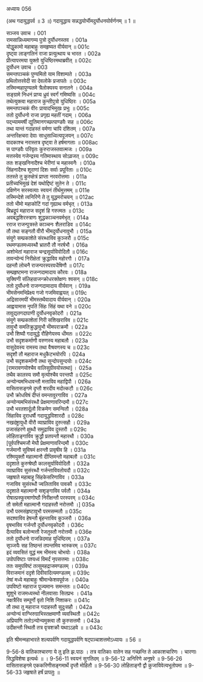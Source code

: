 अध्यायः 056
	
(अथ गदायुद्धपर्व ॥ 3 ॥) गदायुद्धाय सन्नद्धयोर्भीमदुर्योधनयोर्वर्णनम् ॥ 1 ॥
	
सञ्जय उवाच ।	001  
रामसान्निध्यमागम्य पुत्रो दुर्योधनस्तव ।	001a  
योद्धुकामो महाबाहुः समहृष्यत वीर्यवान् ॥	001c  
दृष्ट्वा लाङ्गलिनं राजा प्रत्युत्थाय च भारत ।	002a  
प्रीत्यापरमया युक्तो युधिष्ठिरमथाब्रवीत् ॥	002c  
दुर्योधन उवाच ।	003  
समन्तपञ्चकं पुण्यमितो याम विशाम्पते ।	003a  
प्रथितोत्तरवेदी सा देवलोके प्रजापतेः ॥	003c  
तस्मिन्महापुण्यतमे त्रैलोक्यस्य सनातने ।	004a  
सङ्ग्रामे निधनं प्राप्य ध्रुवं स्वर्गं गमिष्यसि ॥	004c  
तथेत्युक्त्वा महाराज कुन्तीपुत्रो युधिष्ठिरः ।	005a  
समन्तपञ्चकं वीरः प्रायादभिमुखः प्रभुः ॥	005c  
ततो दुर्योधनो राजा प्रगृह्य महतीं गदाम् ।	006a  
पद्भ्याममर्षी द्युतिमानगच्छत्पाण्डवैः सह ॥	006c  
तथा यान्तं गदाहस्तं वर्मणा चापि दंशितम् ।	007a  
अन्तरिक्षचरा देवाः साधुसाध्वित्यपूजयन् ॥	007c  
वादकाश्च नरास्तत्र दृष्ट्वा ते हर्षमागताः ॥	008ac  
स पाण्डवैः परिवृतः कुरुराजस्तवात्मजः ।	009a  
मत्तस्येव गजेन्द्रस्य गतिमास्थाय सोऽव्रजत् ॥	009c  
ततः शङ्खनिनादैश्च भेरीणां च महास्वनैः ।	010a  
सिंहनादैश्च शूराणां दिशः सर्वाः प्रपूरिताः ॥	010c  
ततस्ते तु कुरुक्षेत्रं प्राप्ता नरवरोत्तमाः ।	011a  
प्रतीच्यभिमुखं देशं यथोद्दिष्टं सुतेन ते ।	011c  
दक्षिणेन सरस्वत्याः स्वयनं तीर्थमुत्तमम् ॥	011e  
तस्मिन्देशे त्वनिरिणे ते तु युद्धमरोचयन् ॥	012ac  
ततो भीमो महाकोटिं गदां गृह्याथ वर्मभृत् ।	013a  
बिभ्रद्रूपं महाराज सदृशं हि गरुत्मतः ॥	013c  
अवबद्धशिरस्त्राणः शुद्धकाञ्चनवर्मभृत् ।	014a  
रराज राजन्पुत्रस्ते काञ्चनः शैलराडिव ॥	014c  
तौ तथा सङ्गतौ वीरौ भीमदुर्योधनावुभौ ।	015a  
संयुगे सम्प्रकाशेते संरब्धाविव कुञ्जरौ ॥	015c  
रथमण्डलमध्यस्थौ भ्रातरौ तौ नरर्षभौ ।	016a  
अशोभेतां महाराज चन्द्रसूर्याविवोदितौ ॥	016c  
तावन्योन्यं निरीक्षेतां क्रुद्धाविव महोरगौ ।	017a  
दहन्तौ लोचनै राजन्परस्परवधैषिणौ ॥	017c  
सम्प्रहृष्टमना राजन्गदामादाय कौरवः ।	018a  
सृक्विणी संलिहन्राजन्क्रोधरक्तेक्षणः श्वसन् ॥	018c  
ततो दुर्योधनो राजन्गदामादाय वीर्यवान् ।	019a  
भीमसेनमभिप्रेक्ष्य गजो गजमिवाह्वयत् ॥	019c  
अद्रिसारमयीं भीमस्तथैवादाय वीर्यवान् ।	020a  
आह्वयामास नृपतिं सिंहः सिंहं यथा वने ॥	020c  
तावुद्यतगदापाणी दुर्योधनवृकोदरौ ।	021a  
संयुगे सम्प्रकाशेतां गिरी सशिखराविव ॥	021c  
तावुभौ समतिक्रुद्धावुभौ भीमपराक्रमौ ।	022a  
उभौ शिष्यौ गदायुद्धे रौहिणेयस्य धीमतः ॥	022c  
उभौ सदृशकर्माणौ वरुणस्य महाबलौ ।	023a  
वासुदेवस्य रामस्य तथा वैश्रवणस्य च ॥	023c  
सदृशौ तौ महाराज मधुकैटभयोरपि ।	024a  
उभौ सदृशकर्माणौ तथा सुन्दोपसुन्दयोः ॥	024c  
[रामरावणयोश्चैव वालिसुग्रीवयोस्तथा] ।	025a  
तथैव कालस्य समौ मृत्योश्चैव परन्तपौ ॥	025c  
अन्योन्यमभिधावन्तौ मत्ताविव महाद्विपौ ।	026a  
वासितासङ्गमे दृप्तौ शरदीव मदोत्कटौ ॥	026c  
उभौ क्रोधविषं दीप्तं वमन्तावुरगाविव ।	027a  
अन्योन्यमभिसंरब्धौ प्रेक्षमाणावरिन्दमौ ॥	027c  
उभौ भरतशार्दूलौ विक्रमेण समन्वितौ ।	028a  
सिंहाविव दुराधर्षौ गदायुद्धविशारदौ ॥	028c  
नखदंष्ट्रायुधौ वीरौ व्याघ्राविव दुरुत्सहौ ।	029a  
प्रजासंहरणे क्षुब्धौ समुद्राविव दुस्तरौ ॥	029c  
लोहिताङ्गाविव क्रुद्धौ प्रतपन्तौ महारथौ ।	030a  
[पूर्वपश्चिमजौ मेघौ प्रेक्षमाणावरिन्दमौ ॥	030c  
गर्जमानौ सुविषमं क्षरन्तौ प्रावृषीव हि ।	031a  
रश्मियुक्तौ महात्मानौ दीप्तिमन्तौ महाबलौ ॥	031c  
ददृशाते कुरुश्रेष्ठौ कालसूर्याविवोदितौ ।	032a  
व्याघ्राविव सुसंरब्धौ गर्जन्ताविवतोयदौ ॥	032c  
जहृषाते महाबाहू सिंहकेसरिणाविव ।	033a  
गजाविव सुसंरब्धौ ज्वलिताविव पावकौ ॥	033c  
ददृशाते महात्मानौ सशृङ्गाविव पर्वतौ ।	034a  
रोषात्प्रस्फुरमाणोष्ठौ निरीक्षन्तौ परस्परम् ॥	034c  
तौ समेतौ महात्मानौ गदाहस्तौ नरोत्तमौ ।]	035a  
उभौ परमसंहृष्टावुभौ परमसम्मतौ ॥	035c  
सदश्वाविव हेषन्तौ बृंहन्ताविव कुञ्जरौ ।	036a  
वृषभाविव गर्जन्तौ दुर्योधनवृकोदरौ ।	036c  
दैत्याविव बलोन्मत्तौ रेजतुस्तौ नरोत्तमौ ॥	036e  
ततो दुर्योधनो राजन्निदमाह युधिष्ठिरम् ।	037a  
सृञ्जयैः सह तिष्ठन्तं तपन्तमिव भास्करम् ॥	037c  
इदं व्यवसितं युद्धं मम भीमस्य चोभयोः ।	038a  
उपोपविष्टाः पश्यध्वं विमर्दं नृपसत्तमाः ॥	038c  
ततः समुपविष्टं तत्सुमहद्राजमण्डलम् ।	039a  
विराजमानं ददृशे दिवीवादित्यमण्डलम् ॥	039c  
तेषां मध्ये महाबाहुः श्रीमान्केशवपूर्वजः ।	040a  
उपविष्टो महाराज पूज्यमानः समन्ततः ॥	040c  
शुशुभे राजमध्यस्थो नीलवासाः सितप्रभः ।	041a  
नक्षत्रैरिव सम्पूर्णो वृतो निशि निशाकरः ॥	041c  
तौ तथा तु महाराज गदाहस्तौ सुदुःसहौ ।	042a  
अन्योन्यं वाग्भिरुग्राभिस्तक्षमाणौ व्यवस्थितौ ॥	042c  
अप्रियाणि ततोऽन्योन्यमुक्त्वा तौ कुरुसत्तमौ ।	043a  
उदीक्षन्तौ स्थितौ तत्र वृत्रशक्रौ यथाऽऽहवे ॥ ॥	043c  
	
इति श्रीमन्महाभारते शल्यपर्वणि गदायुद्धपर्वणि षट्पञ्चाशत्तमोऽध्यायः ॥ 56 ॥
	
9-56-8 वातिकाश्चारणा ये तु इति झ.पाठः । तत्र वातिकाः वातेन सह गच्छन्ति ते आकाशचारिणः । चारणाः सिद्धविशेषा इत्यर्थः ॥ । 9-56-11 स्वयनं सुगतिदम् ॥ 9-56-12 अनिरिणे अनूषरे ॥ 9-56-26 वासितासङ्गमे एककरिणीसङ्गमार्थे दृप्तौ मोहितौ ॥ 9-56-30 लोहिताङ्गौ द्वौ कुजाविवेत्यभूतोपमा ॥ 9-56-33 जहृषाते हर्षं प्रापतुः ॥

